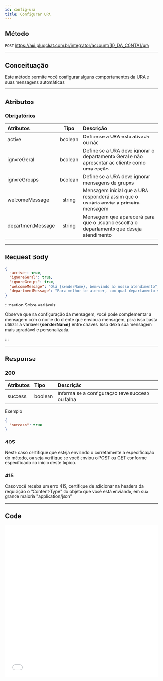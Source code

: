 ```yaml
---
id: config-ura
title: Configurar URA
---
```


## Método

`POST` https://api.plugchat.com.br/integrator/account/[ID_DA_CONTA]/ura

---

## Conceituação

Este método permite você configurar alguns comportamentos da URA e suas mensagens automáticas.

---

## Atributos

### Obrigatórios

| Atributos | Tipo | Descrição |
| :-- | :-: | :-- |
| active | boolean | Define se a URA está ativada ou não |
| ignoreGeral | boolean | Define se a URA deve ignorar o departamento Geral e não apresentar ao cliente como uma opção |
| ignoreGroups | boolean | Define se a URA deve ignorar mensagens de grupos |
| welcomeMessage | string | Mensagem inicial que a URA responderá assim que o usuário enviar a primeira mensagem |
| departmentMessage | string | Mensagem que aparecerá para que o usuário escolha o departamento que deseja atendimento |

---

## Request Body

```json
{
  "active": true,
  "ignoreGeral": true,
  "ignoreGroups": true,
  "welcomeMessage": "Olá {senderName}, bem-vindo ao nosso atendimento",
  "departmentMessage": "Para melhor te atender, com qual departamento você deseja falar?"
}
```

:::caution Sobre variáveis

Observe que na configuração da mensagem, você pode complementar a mensagem com o nome do cliente que enviou a mensagem, para isso basta utilizar a variável **{senderName}** entre chaves. Isso deixa sua mensagem mais agradável e personalizada.

:::

---

## Response

### 200

| Atributos | Tipo    | Descrição                                       |
| :-------- | :------ | :---------------------------------------------- |
| success   | boolean | informa se a configuração teve succeso ou falha |

Exemplo

```json
{
  "success": true
}
```

### 405

Neste caso certifique que esteja enviando o corretamente a especificação do método, ou seja verifique se você enviou o POST ou GET conforme especificado no inicio deste tópico.

### 415

Caso você receba um erro 415, certifique de adicionar na headers da requisição o "Content-Type" do objeto que você está enviando, em sua grande maioria "application/json"

---

## Code

<iframe src="//api.apiembed.com/?source=https://raw.githubusercontent.com/fourpixelit/plug-chat-partner-docs/main/json-examples/config-ura.json&targets=all" frameBorder="0" scrolling="no" width="100%" height="500px" seamless></iframe>
